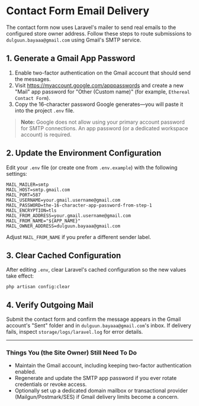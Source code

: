 # Contact Form Email Delivery

The contact form now uses Laravel's mailer to send real emails to the configured store owner address. Follow these steps to route submissions to `dulguun.bayaaa@gmail.com` using Gmail's SMTP service.

## 1. Generate a Gmail App Password
1. Enable two-factor authentication on the Gmail account that should send the messages.
2. Visit <https://myaccount.google.com/apppasswords> and create a new "Mail" app password for "Other (Custom name)" (for example, `Ethereal Contact Form`).
3. Copy the 16-character password Google generates—you will paste it into the project `.env` file.

> **Note:** Google does not allow using your primary account password for SMTP connections. An app password (or a dedicated workspace account) is required.

## 2. Update the Environment Configuration
Edit your `.env` file (or create one from `.env.example`) with the following settings:

```
MAIL_MAILER=smtp
MAIL_HOST=smtp.gmail.com
MAIL_PORT=587
MAIL_USERNAME=your.gmail.username@gmail.com
MAIL_PASSWORD=the-16-character-app-password-from-step-1
MAIL_ENCRYPTION=tls
MAIL_FROM_ADDRESS=your.gmail.username@gmail.com
MAIL_FROM_NAME="${APP_NAME}"
MAIL_OWNER_ADDRESS=dulguun.bayaaa@gmail.com
```

Adjust `MAIL_FROM_NAME` if you prefer a different sender label.

## 3. Clear Cached Configuration
After editing `.env`, clear Laravel's cached configuration so the new values take effect:

```
php artisan config:clear
```

## 4. Verify Outgoing Mail
Submit the contact form and confirm the message appears in the Gmail account's "Sent" folder and in `dulguun.bayaaa@gmail.com`'s inbox. If delivery fails, inspect `storage/logs/laravel.log` for error details.

---

### Things You (the Site Owner) Still Need To Do
- Maintain the Gmail account, including keeping two-factor authentication enabled.
- Regenerate and update the SMTP app password if you ever rotate credentials or revoke access.
- Optionally set up a dedicated domain mailbox or transactional provider (Mailgun/Postmark/SES) if Gmail delivery limits become a concern.
